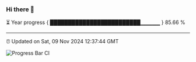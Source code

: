 ### Hi there 👋

⏳ Year progress { █████████████████████████▁▁▁▁▁ } 85.66 %

---

⏰ Updated on Sat, 09 Nov 2024 12:37:44 GMT

![Progress Bar CI](https://github.com/ZhaoGui/ZhaoGui/workflows/Progress%20Bar%20CI/badge.svg)
